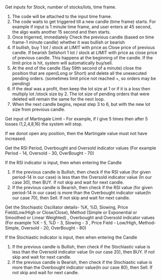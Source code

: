 Get inputs for Stock, number of stocks/lots, time frame.

1) The code will be attached to the input time frame.
2) The code waits to get triggered till a new candle (time frame) starts. For example if input is 1 minute time frame, and user enters at 45 second, the algo waits another 15 second and then starts. 
3) Once trigerred, immediately Check the previous candle (based on time frame-1 minute candle) whether it was bullish or bearish
4) If bullish, buy 1 lot / stock at LIMIT with price as Close price of previous candle. If bearish Sellshort 1 lot / stock at LIMIT with price as close price of previous candle. This happens at the beginning of the candle. If the limit price is hit, system will automatically buy/sell.
5) At the end of the candle (Say 59th second of a minute) close the position that are open(Long or Short) and delete all the unexecuted pending orders. (sometimes limit price not reached +, so orders may be pending) 
6) If the deal was a profit, then keep the lot size at 1 or if it is a loss then multiply lot /stock size by 2. The lot size of pending orders that were deleted will remain the same for the next loop.
7) When the next candle begins, repeat step 3 to 6, but with the new lot size from previous candle.

Get input of Martingale Limit - For example, if I give 5 times then after 5 losses (1,2,4,8,16) the system will stop.

If we donot open any position, then the Martingale value must not have increased.


Get the RSI Period, Overbought and Oversold indicator values (For example Period - 14, Oversold - 30, OverBought - 70)

If the RSI indicator is input, then when entering the Candle
1) If the previous candle is Bullish, then check if the RSI value (for given period-14 in our case) is less than the Oversold indicator value (In our case 30), then BUY. If not skip and wait for next candle.
2) If the previous candle is Bearish, then check if the RSI value (for given period-14 in our case) is more than the Overbought indicator value(In our case 70), then Sell. If not skip and wait for next candle.



Get the Stochiastic Oscillator details- %K, %D, Slowing, Price Field(Low/High or Close/Close), Method (Simple or Exponential or Smoothed or Linear Weighted) , Overbought and Oversold indicator values (For example %K - 5, %D - 3, Slowing - 3 , Price Field - Low/High, Method-Simple, Oversold - 20, OverBought - 80)

If the Stochiastic indicator is input, then when entering the Candle
1) If the previous candle is Bullish, then check if the Stochiastic value is less than the Oversold indicator value (In our case 20), then BUY. If not skip and wait for next candle.
2) If the previous candle is Bearish, then check if the Stochiastic value is more than the Overbought indicator value(In our case 80), then Sell. If not skip and wait for next candle.
